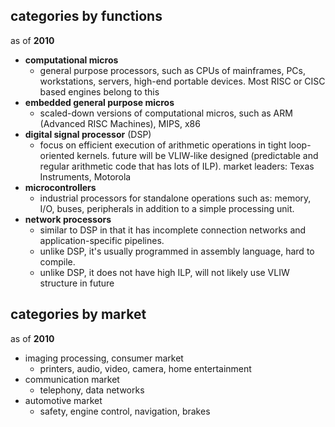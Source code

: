 ## categories by functions
as of **2010**
- **computational micros**
	- general purpose processors, such as CPUs of mainframes, PCs, workstations, servers, high-end portable devices. Most RISC or CISC based engines belong to this
- **embedded general purpose micros**
	- scaled-down versions of computational micros, such as ARM (Advanced RISC Machines), MIPS, x86
- **digital signal processor** (DSP)
	- focus on efficient execution of arithmetic operations in tight loop-oriented kernels. future will be VLIW-like designed (predictable and regular arithmetic code that has lots of ILP). market leaders: Texas Instruments, Motorola
- **microcontrollers**
	- industrial processors for standalone operations such as: memory, I/O, buses, peripherals in addition to a simple processing unit.
- **network processors**
	- similar to DSP in that it has incomplete connection networks and application-specific pipelines.
	- unlike DSP, it's usually programmed in assembly language, hard to compile. 
	- unlike DSP, it does not have high ILP, will not likely use VLIW structure in future

## categories by market
as of **2010**
- imaging processing, consumer market
	- printers, audio, video, camera, home entertainment
- communication market
	- telephony, data networks
- automotive market
	- safety, engine control, navigation, brakes